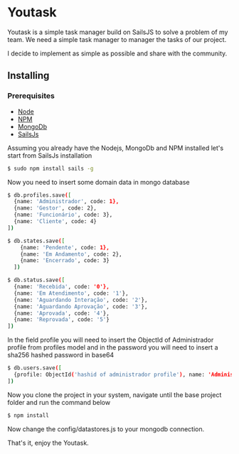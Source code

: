# Youtask

Youtask is a simple task manager build on SailsJS to solve a problem of my team.
We need a simple task manager to manager the tasks of our project.

I decide to implement as simple as possible and share with the community.

## Installing

### Prerequisites
- [Node](https://nodejs.org)
- [NPM](https://www.npmjs.com)
- [MongoDb](https://www.mongodb.com)
- [SailsJs](https://sailsjs.com)

Assuming you already have the Nodejs, MongoDb and NPM installed let's start from SailsJs installation
```bash
$ sudo npm install sails -g
```

Now you need to insert some domain data in mongo database
```bash
$ db.profiles.save([
  {name: 'Administrador', code: 1},
  {name: 'Gestor', code: 2},
  {name: 'Funcionário', code: 3},
  {name: 'Cliente', code: 4}
])
```

```bash
$ db.states.save([
    {name: 'Pendente', code: 1},
    {name: 'Em Andamento', code: 2},
    {name: 'Encerrado', code: 3}
  ])
```

```bash
$ db.status.save([
  {name: 'Recebida', code: '0'},
  {name: 'Em Atendimento', code: '1'},
  {name: 'Aguardando Interação', code: '2'},
  {name: 'Aguardando Aprovação', code: '3'},
  {name: 'Aprovada', code: '4'},
  {name: 'Reprovada', code: '5'}
])
```

In the field profile you will need to insert the ObjectId of Administrador profile from profiles model and in the password you will need to insert a sha256 hashed password in base64
```bash
$ db.users.save([
  {profile: ObjectId('hashid of administrador profile'), name: 'Administrador', email: 'email@administrador', password: 'sha256 hashad password', is_active: true}
])
```

Now you clone the project in your system, navigate until the base project folder and run the command below
```bash
$ npm install
```

Now change the config/datastores.js to your mongodb connection.

That's it, enjoy the Youtask.

